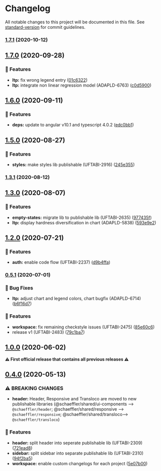 # Changelog

All notable changes to this project will be documented in this file. See [standard-version](https://github.com/conventional-changelog/standard-version) for commit guidelines.

### [1.7.1](https://gitlab.schaeffler.com/frontend-schaeffler/schaeffler-frontend/compare/v1.7.0...v1.7.1) (2020-10-12)

## [1.7.0](https://gitlab.schaeffler.com/frontend-schaeffler/schaeffler-frontend/compare/v1.6.0...v1.7.0) (2020-09-28)


### 🎸 Features

* **ltp:** fix wrong legend entry ([01c6322](https://gitlab.schaeffler.com/frontend-schaeffler/schaeffler-frontend/commit/01c6322313e709aa8799db2c9233fdea9273221e))
* **ltp:** integrate non linear regression model (ADAPLD-6763) ([c0d5900](https://gitlab.schaeffler.com/frontend-schaeffler/schaeffler-frontend/commit/c0d5900ea3be0db3dc13ea79e1e7c27f7b87b306))

## [1.6.0](https://gitlab.schaeffler.com/frontend-schaeffler/schaeffler-frontend/compare/v1.5.0...v1.6.0) (2020-09-11)


### 🎸 Features

* **deps:** update to angular v10.1 and typescript 4.0.2 ([edc0bb1](https://gitlab.schaeffler.com/frontend-schaeffler/schaeffler-frontend/commit/edc0bb1d32af1b0b585de3f79bc96eaf393c240e))

## [1.5.0](https://gitlab.schaeffler.com/frontend-schaeffler/schaeffler-frontend/compare/v1.4.0...v1.5.0) (2020-08-27)


### 🎸 Features

* **styles:** make styles lib publishable (UFTABI-2916) ([245e355](https://gitlab.schaeffler.com/frontend-schaeffler/schaeffler-frontend/commit/245e355c6de4dafff18bdf03301074adb41669c3))

### [1.3.1](https://gitlab.schaeffler.com/frontend-schaeffler/schaeffler-frontend/compare/v1.3.0...v1.3.1) (2020-08-12)

## [1.3.0](https://gitlab.schaeffler.com/frontend-schaeffler/schaeffler-frontend/compare/v1.2.0...v1.3.0) (2020-08-07)


### 🎸 Features

* **empty-states:** migrate lib to publishable lib (UFTABI-2635) ([977435f](https://gitlab.schaeffler.com/frontend-schaeffler/schaeffler-frontend/commit/977435f2481c68dcb842cbe3f3aaa93302e0175d))
* **ltp:** display hardness diversification in chart (ADAPLD-5838) ([593e9e2](https://gitlab.schaeffler.com/frontend-schaeffler/schaeffler-frontend/commit/593e9e29964098586d00bb0c4ee8dfc98f9b56ce))

## [1.2.0](https://gitlab.schaeffler.com/frontend-schaeffler/schaeffler-frontend/compare/v1.1.0...v1.2.0) (2020-07-21)


### 🎸 Features

* **auth:** enable code flow (UFTABI-2237) ([d9b4ffa](https://gitlab.schaeffler.com/frontend-schaeffler/schaeffler-frontend/commit/d9b4ffa0452b69f4547db98f0698f8f9d8eabd91))

### [0.5.1](https://gitlab.schaeffler.com/frontend-schaeffler/schaeffler-frontend/compare/v0.5.0...v0.5.1) (2020-07-01)


### 🐛 Bug Fixes

* **ltp:** adjust chart and legend colors, chart bugfix (ADAPLD-6714) ([b6f16d7](https://gitlab.schaeffler.com/frontend-schaeffler/schaeffler-frontend/commit/b6f16d7a0d7228bc94ab1da1b0f0a17ba8c92594))


### 🎸 Features

* **workspace:** fix remaining checkstyle issues (UFTABI-2475) ([85e60c6](https://gitlab.schaeffler.com/frontend-schaeffler/schaeffler-frontend/commit/85e60c64358058127774aec52f72082721e984d8))
* release v1 (UFTABI-2483) ([79c1ba7](https://gitlab.schaeffler.com/frontend-schaeffler/schaeffler-frontend/commit/79c1ba7c6c1af8ccd909083d91fffbe0ae017ebb))

## [1.0.0](https://gitlab.schaeffler.com/frontend-schaeffler/schaeffler-frontend/compare/v0.5.0...v1.0.0) (2020-06-02)

**⚠ First official release that contains all previous releases ⚠**

## [0.4.0](https://gitlab.schaeffler.com/frontend-schaeffler/schaeffler-frontend/compare/v0.3.0...v0.4.0) (2020-05-13)


### ⚠ BREAKING CHANGES

* **header:** Header, Responsive and Transloco are moved to new publishable libraries (@schaeffler/shared/ui-components --> `@schaeffler/header`; @schaeffler/shared/responsive --> `@schaeffler/responsive`; @schaeffler/shared/transloco--> `@schaeffler/transloco`)

### 🎸 Features

* **header:** split header into seperate publishable lib (UFTABI-2309) ([721ead8](https://gitlab.schaeffler.com/frontend-schaeffler/schaeffler-frontend/commit/721ead8681c9ce017e6ff939911dc31d449831f7))
* **sidebar:** split sidebar into separate publishable lib (UFTABI-2310) ([94f2ba5](https://gitlab.schaeffler.com/frontend-schaeffler/schaeffler-frontend/commit/94f2ba5421d4d12af18cb0efe25fe52fbd6893c0))
* **workspace:** enable custom changelogs for each project ([5e07b00](https://gitlab.schaeffler.com/frontend-schaeffler/schaeffler-frontend/commit/5e07b0064e287f9c8f5187b96617c9f685089052))
